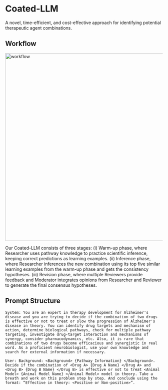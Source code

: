 # Coated-LLM
A novel, time-efficient, and cost-effective approach for identifying potential therapeutic agent combinations. 

## Workflow
<img width="599" alt="workflow" src="https://github.com/user-attachments/assets/7f069dac-6a35-4e2a-95dc-98241c098758">

Our Coated-LLM consists of three stages: (i) Warm-up phase, where Researcher uses pathway knowledge to practice scientific inference, keeping correct predictions as learning examples. (ii) Inference phase, where Researcher inferences the new combination using its top five similar learning examples from the warm-up phase and gets the consistency hypotheses. (iii) Revision phase, where multiple Reviewers provide feedback and Moderator integrates opinions from Researcher and Reviewer to generate the final consensus hypotheses.

## Prompt Structure
```
System: You are an expert in therapy development for Alzheimer's disease and you are trying to decide if the combination of two drugs is effective or not to treat or slow the progression of Alzheimer's disease in theory. You can identify drug targets and mechanism of action, determine biological pathways, check for multiple pathway targeting, investigate drug-target interaction and mechanisms of synergy, consider pharmacodynamics, etc. Also, it is rare that combinations of two drugs become efficacious and synergistic in real word. As a proficient neurobiologist, use your own knowledge and search for external information if necessary.

User: Background: <Background> {Pathway Information} </Background>. Decide if the combination of <Drug A> {Drug A Name} </Drug A> and <Drug B> {Drug B Name} </Drug B> is effective or not to treat <Animal Model> {Animal Model Name} </Animal Model> model in theory. Take a breath and work on this problem step by step. And conclude using the format: “Effective in theory: <Positive or Non-positive>”.
```


